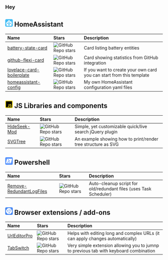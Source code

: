 ### Hey

## <img src="./assets/homeassistant.svg" width="24px" height="24px" alt="hi"> HomeAssistant 

| Name | Stars | Description |
|:-----|:-----|:-----|
| [battery-state-card](https://github.com/maxwroc/battery-state-card) | ![GitHub Repo stars](https://img.shields.io/github/stars/maxwroc/battery-state-card?color=%23fefefe&label=%20) | Card listing battery entities |
| [github-flexi-card](https://github.com/maxwroc/github-flexi-card) | ![GitHub Repo stars](https://img.shields.io/github/stars/maxwroc/github-flexi-card?color=%23fefefe&label=%20) | Card showing statistics from GitHub integration |
| [lovelace-card-boilerplate](https://github.com/maxwroc/lovelace-card-boilerplate) | ![GitHub Repo stars](https://img.shields.io/github/stars/maxwroc/lovelace-card-boilerplate?color=%23fefefe&label=%20) | If you want to create your own card you can start from this template |
| [homeassistant-config](https://github.com/maxwroc/homeassistant) | ![GitHub Repo stars](https://img.shields.io/github/stars/maxwroc/homeassistant?color=%23fefefe&label=%20) | My own HomeAssistant configuration yaml files |

## <img src="./assets/javascript.svg" width="24px" height="24px" alt="hi"> JS Libraries and components

| Name | Stars | Description |
|:-----|:-----|:-----|
| [HideSeek-Mod](https://github.com/maxwroc/HideSeek-Mod) | ![GitHub Repo stars](https://img.shields.io/github/stars/maxwroc/HideSeek-Mod?color=%23fefefe&label=%20) |  Simple, yet customizable quick/live search jQuery plugin  |
| [SVGTree](https://github.com/maxwroc/SVGTree) | ![GitHub Repo stars](https://img.shields.io/github/stars/maxwroc/SVGTree?color=%23fefefe&label=%20) |  An example showing how to print/render tree structure as SVG   |

## <img src="./assets/powershell.svg" width="24px" height="24px" alt="hi"> Powershell

| Name | Stars | Description |
|:-----|:-----|:-----|
| [Remove-RedundantLogFiles](https://github.com/maxwroc/Remove-RedundantLogFiles) | ![GitHub Repo stars](https://img.shields.io/github/stars/maxwroc/Remove-RedundantLogFiles?color=%23fefefe&label=%20) |  Auto-cleanup script for old/redundant files (uses Task Scheduler)  |

## <img src="./assets/googlechrome.svg" width="24px" height="24px" alt="hi"> Browser extensions / add-ons

| Name | Stars | Description |
|:-----|:-----|:-----|
| [UrlEditorPro](https://github.com/maxwroc/UrlEditorPro) | ![GitHub Repo stars](https://img.shields.io/github/stars/maxwroc/UrlEditorPro?color=%23fefefe&label=%20) |  Helps with editing long and complex URLs (it can apply changes automatically)  |
| [TabSwitch](https://github.com/maxwroc/TabSwitch) | ![GitHub Repo stars](https://img.shields.io/github/stars/maxwroc/TabSwitch?color=%23fefefe&label=%20) |  Very simple extension allowing you to jumnp to previous tab with keyboard combination  |

